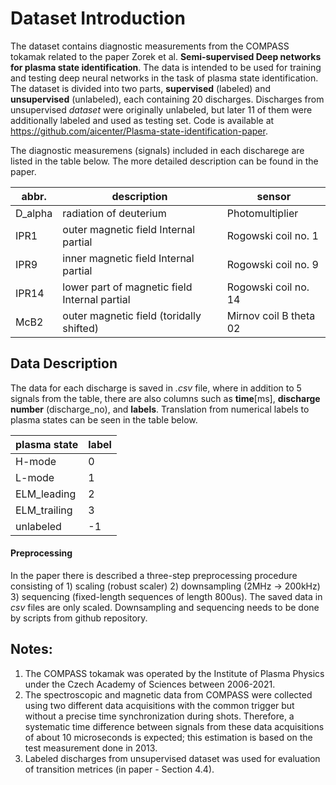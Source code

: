 # Dataset Introduction

The dataset contains diagnostic measurements from the COMPASS tokamak related to the paper Zorek et al.  **Semi-supervised Deep networks for plasma state identification**. The data is intended to be used for training and testing deep neural networks in the task of plasma state identification. The dataset is divided into two parts, **supervised** (labeled) and **unsupervised** (unlabeled), each containing 20 discharges. Discharges from unsupervised *dataset* were originally unlabeled, but later 11 of them were additionally labeled and used as testing set. Code is available at https://github.com/aicenter/Plasma-state-identification-paper.

The diagnostic measuremens (signals) included in each discharege are listed in the table below. The more detailed description can be found in the paper. 
 
| abbr.    | description                                   | sensor                 |
|----------|-----------------------------------------------|------------------------|
| D\_alpha | radiation of deuterium                        | Photomultiplier        |
| IPR1     | outer magnetic field Internal partial         | Rogowski coil no. 1    |
| IPR9     | inner magnetic field Internal partial         | Rogowski coil no. 9    |
| IPR14    | lower part of magnetic field Internal partial | Rogowski coil no. 14   | 
| McB2     | outer magnetic field (toridally shifted)      | Mirnov coil B theta 02 |

## Data Description
The data for each discharge is saved in *.csv* file, where in addition to 5 signals from the table, there are also columns such as **time**[ms], **discharge number** (discharge_no), and **labels**. Translation from numerical labels to plasma states can be seen in the table below. 

| plasma state | label |
| -------------|-------|
| H-mode       |   0   |
| L-mode       |   1   | 
| ELM\_leading |   2   |
| ELM\_trailing |   3  |
| unlabeled    |  -1  |

#### Preprocessing
In the paper there is described a three-step preprocessing procedure consisting of
	1) scaling (robust scaler)
	2) downsampling (2MHz -> 200kHz)
	3) sequencing (fixed-length sequences of length 800us).
The saved data in *csv* files are only scaled. Downsampling and sequencing needs to be done by scripts from github repository. 


## Notes:
1) The COMPASS tokamak was operated by the Institute of Plasma Physics under the Czech Academy of Sciences between 2006-2021.
2) The spectroscopic and magnetic data from COMPASS were collected using two different data acquisitions with the common trigger but without a precise time synchronization during shots. Therefore, a systematic time difference between signals from these data acquisitions of about 10 microseconds is expected; this estimation is based on the test measurement done in 2013.
3) Labeled discharges from unsupervised dataset was used for evaluation of transition metrices (in paper - Section 4.4).


